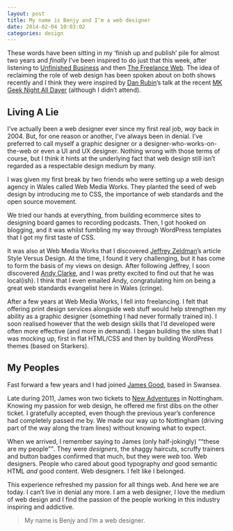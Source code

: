 ```yaml
---
layout: post 
title: My name is Benjy and I’m a web designer
date: 2014-02-04 10:03:02
categories: design
---
```


These words have been sitting in my ‘finish up and publish’ pile for almost two years and *finally* I’ve been inspired to do just that this week, after listening to [Unfinished Business][1] and then [The Freelance Web][2]. The idea of reclaiming the role of web design has been spoken about on both shows recently and I think they were inspired by [Dan Rubin][3]’s talk at the recent [MK Geek Night All Dayer][4] (although I didn’t attend).

<!--more-->

## Living A Lie

I’ve actually been a web designer ever since my first real job, *way* back in 2004. But, for one reason or another, I’ve always been in denial. I’ve preferred to call myself a graphic designer or a designer-who-works-on-the-web or even a UI and UX designer. Nothing wrong with those terms of course, but I think it hints at the underlying fact that web design still isn’t regarded as a respectable design medium by many.

I was given my first break by two friends who were setting up a web design agency in Wales called Web Media Works. They planted the seed of web design by introducing me to CSS, the importance of web standards and the open source movement.

We tried our hands at everything, from building ecommerce sites to designing board games to recording podcasts. Then, I got hooked on blogging, and it was whilst fumbling my way through WordPress templates that I got my first taste of CSS.

It was also at Web Media Works that I discovered [Jeffrey Zeldman][5]’s article Style Versus Design. At the time, I found it very challenging, but it has come to form the basis of my views on design. After following Jeffrey, I soon discovered [Andy Clarke][6], and I was pretty excited to find out that he was local(ish). I think that I even emailed Andy, congratulating him on being a great web standards evangelist here in Wales (cringe).

After a few years at Web Media Works, I fell into freelancing. I felt that offering print design services alongside web stuff would help strengthen my ability as a graphic designer (something I had never formally trained in). I soon realised however that the web design skills that I’d developed were often more effective (and more in demand). I began building the sites that I was mocking up, first in flat HTML/CSS and then by building WordPress themes (based on Starkers).

## My Peoples

Fast forward a few years and I had joined [James Good][7], based in Swansea. 

Late during 2011, James won two tickets to [New Adventures][8] in Nottingham. Knowing my passion for web design, he offered me first dibs on the other ticket. I gratefully accepted, even though the previous year’s conference had completely passed me by. We made our way up to Nottingham (driving part of the way along the tram lines) without knowing what to expect.

When we arrived, I remember saying to James (only half-jokingly) <q>“these are my people”</q>. They were *designers*, the shaggy haircuts, scruffy trainers and button badges confirmed that much, but they were *web* too. Web designers. People who cared about good typography *and* good semantic HTML *and* good content. Web designers. I felt like I belonged.

This experience refreshed my passion for all things web. And here we are today. I can’t live in denial any more. I am a web designer, I love the medium of web design and I find the passion of the people working in this industry inspiring and addictive.

> My name is Benjy and I’m a web designer.

 [1]: http://unfinished.bz/ "Unfinished Business podcast"
 [2]: http://www.thefreelanceweb.com/ "The Freelance Web podcast"
 [3]: http://danrubin.is/ "Dan Rubin’s website"
 [4]: http://alldayer.mkgeeknight.co.uk/ "MK Geek Night All Dayer 2014"
 [5]: http://www.zeldman.com/ "Jeffrey Zeldman’s website"
 [6]: http://stuffandnonsense.co.uk/ "Andy Clarke’s Stuff & Nonsense"
 [7]: http://www.jamesgood.co.uk/ "James Good"
 [8]: http://2012.newadventuresconf.com/ "New Adventures Conference 2012"
